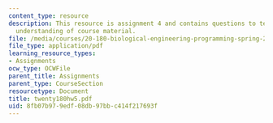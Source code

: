```yaml
---
content_type: resource
description: This resource is assignment 4 and contains questions to test students
  understanding of course material.
file: /media/courses/20-180-biological-engineering-programming-spring-2006/8fb07b979edf08db97bbc414f217693f_twenty180hw5.pdf
file_type: application/pdf
learning_resource_types:
- Assignments
ocw_type: OCWFile
parent_title: Assignments
parent_type: CourseSection
resourcetype: Document
title: twenty180hw5.pdf
uid: 8fb07b97-9edf-08db-97bb-c414f217693f
---
```

